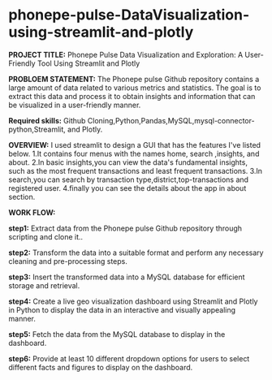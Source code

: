 # phonepe-pulse-DataVisualization-using-streamlit-and-plotly
**PROJECT TITLE:** Phonepe Pulse Data Visualization and Exploration:
               A User-Friendly Tool Using Streamlit and Plotly

**PROBLOEM STATEMENT:** The Phonepe pulse Github repository contains a large amount of data related to
various metrics and statistics. The goal is to extract this data and process it to obtain
insights and information that can be visualized in a user-friendly manner.

**Required skills:** Github Cloning,Python,Pandas,MySQL,mysql-connector-python,Streamlit, and Plotly.

**OVERVIEW:** I used streamlit to design a GUI that has the features I've listed below.
1.It contains four menus with the names home, search ,insights, and about.
2.In basic insights,you can view the data's fundamental insights, such as the most frequent transactions and least frequent transactions.
3.In search,you can search by transaction type,district,top-transactions and registered user.
4.finally you can see the details about the app in about section.

**WORK FLOW:**

**step1:** Extract data from the Phonepe pulse Github repository through scripting and
clone it..

**step2:** Transform the data into a suitable format and perform any necessary cleaning
and pre-processing steps.

**step3:** Insert the transformed data into a MySQL database for efficient storage and
retrieval.

**step4:** Create a live geo visualization dashboard using Streamlit and Plotly in Python
to display the data in an interactive and visually appealing manner.

**step5:** Fetch the data from the MySQL database to display in the dashboard.

**step6:** Provide at least 10 different dropdown options for users to select different
facts and figures to display on the dashboard.
